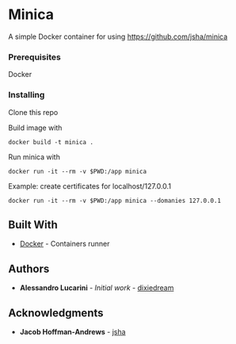 # Minica

A simple Docker container for using https://github.com/jsha/minica


### Prerequisites

Docker

### Installing

Clone this repo

Build image with

```
docker build -t minica .
```

Run minica with

```
docker run -it --rm -v $PWD:/app minica
```

Example: create certificates for localhost/127.0.0.1

```
docker run -it --rm -v $PWD:/app minica --domanies 127.0.0.1
```

## Built With

* [Docker](https://docs.docker.com/install/) - Containers runner

## Authors

* **Alessandro Lucarini** - *Initial work* - [dixiedream](https://github.com/dixiedream)


## Acknowledgments

* **Jacob Hoffman-Andrews** - [jsha](https://github.com/jsha)